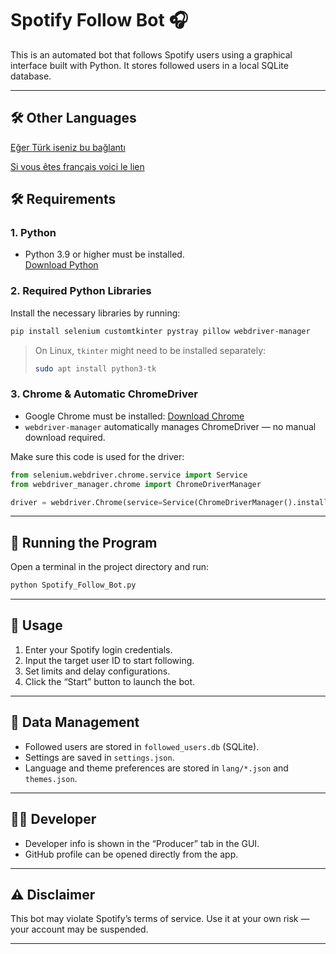 
# Spotify Follow Bot 🎧

This is an automated bot that follows Spotify users using a graphical interface built with Python. It stores followed users in a local SQLite database.

---
## 🛠 Other Languages
[Eğer Türk iseniz bu bağlantı](https://github.com/selampak/spotify-follow-bot/blob/main/README_TR.md)

[Si vous êtes français voici le lien](https://github.com/selampak/spotify-follow-bot/blob/main/README_FR.md)

## 🛠 Requirements

### 1. Python
- Python 3.9 or higher must be installed.  
[Download Python](https://www.python.org/downloads/)

### 2. Required Python Libraries

Install the necessary libraries by running:

```bash
pip install selenium customtkinter pystray pillow webdriver-manager
```

> On Linux, `tkinter` might need to be installed separately:
> ```bash
> sudo apt install python3-tk
> ```

### 3. Chrome & Automatic ChromeDriver

- Google Chrome must be installed: [Download Chrome](https://www.google.com/chrome/)
- `webdriver-manager` automatically manages ChromeDriver — no manual download required.

Make sure this code is used for the driver:

```python
from selenium.webdriver.chrome.service import Service
from webdriver_manager.chrome import ChromeDriverManager

driver = webdriver.Chrome(service=Service(ChromeDriverManager().install()))
```

---

## 🚀 Running the Program

Open a terminal in the project directory and run:

```bash
python Spotify_Follow_Bot.py
```

---

## 🧾 Usage

1. Enter your Spotify login credentials.
2. Input the target user ID to start following.
3. Set limits and delay configurations.
4. Click the “Start” button to launch the bot.

---

## 💾 Data Management

- Followed users are stored in `followed_users.db` (SQLite).
- Settings are saved in `settings.json`.
- Language and theme preferences are stored in `lang/*.json` and `themes.json`.

---

## 👨‍💻 Developer

- Developer info is shown in the “Producer” tab in the GUI.
- GitHub profile can be opened directly from the app.

---

## ⚠️ Disclaimer

This bot may violate Spotify’s terms of service. Use it at your own risk — your account may be suspended.

---
